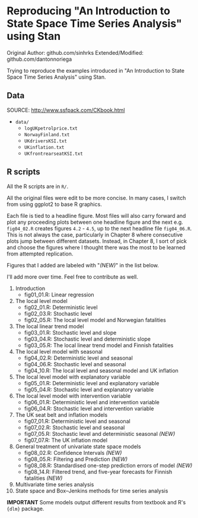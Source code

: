 # Reproducing "An Introduction to State Space Time Series Analysis" using Stan

Original Author: github.com/sinhrks
Extended/Modified: github.com/dantonnoriega

Trying to reproduce the examples introduced in "An Introduction to State Space Time Series Analysis" using Stan.

## Data

SOURCE: http://www.ssfpack.com/CKbook.html

- `data/`
    - `logUKpetrolprice.txt`
    - `NorwayFinland.txt`
    - `UKdriversKSI.txt`
    - `UKinflation.txt`
    - `UKfrontrearseatKSI.txt`

## R scripts

All the R scripts are in `R/`.

All the original files were edit to be more concise. In many cases, I switch from using ggplot2 to base R graphics.

Each file is tied to a headline figure. Most files will also carry forward and plot any proceeding plots between one headline figure and the next e.g. `fig04_02.R` creates figures `4.2` - `4.5`, up to the next headline file `fig04_06.R`. This is not always the case, particularly in Chapter 8 where consecutive plots jump between different datasets. Instead, in Chapter 8, I sort of pick and choose the figures where I thought there was the most to be learned from attempted replication.

Figures that I added are labeled with "*(NEW)*" in the list below.

I'll add more over time. Feel free to contribute as well.

1. Introduction
    - fig01_01.R: Linear regression
2. The local level model
    - fig02_01.R: Deterministic level
    - fig02_03.R: Stochastic level
    - fig02_05.R: The local level model and Norwegian fatalities
3. The local linear trend model
    - fig03_01.R: Stochastic level and slope
    - fig03_04.R: Stochastic level and deterministic slope
    - fig03_05.R: The local linear trend model and Finnish fatalities
4. The local level model with seasonal
    - fig04_02.R: Deterministic level and seasonal
    - fig04_06.R: Stochastic level and seasonal
    - fig04_10.R: The local level and seasonal model and UK inflation
5. The local level model with explanatory variable
    - fig05_01.R: Deterministic level and explanatory variable
    - fig05_04.R: Stochastic level and explanatory variable
6. The local level model with intervention variable
    - fig06_01.R: Deterministic level and intervention variable
    - fig06_04.R: Stochastic level and intervention variable
7. The UK seat belt and inflation models
    - fig07_01.R: Deterministic level and seasonal
    - fig07_02.R: Stochastic level and seasonal
    - fig07_05.R: Stochastic level and deterministic seasonal *(NEW)*
    - fig07_07.R: The UK inflation model
8. General treatment of univariate state space models
    - fig08_02.R: Confidence Intervals *(NEW)*
    - fig08_05.R: Filtering and Prediction *(NEW)*
    - fig08_08.R: Standardised one-step prediction errors of model *(NEW)*
    - fig08_14.R: Filtered trend, and five-year forecasts for Finnish fatalities *(NEW)*
9. Multivariate time series analysis
10. State space and Box–Jenkins methods for time series analysis

**IMPORTANT** Some models output different results from textbook and R's `{dlm}` package.

